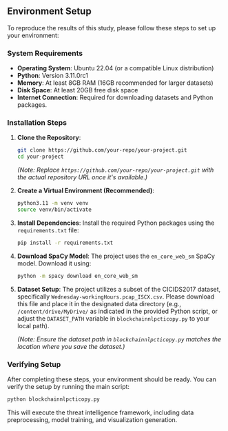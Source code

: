 ## Environment Setup

To reproduce the results of this study, please follow these steps to set up your environment:

### System Requirements

- **Operating System**: Ubuntu 22.04 (or a compatible Linux distribution)
- **Python**: Version 3.11.0rc1
- **Memory**: At least 8GB RAM (16GB recommended for larger datasets)
- **Disk Space**: At least 20GB free disk space
- **Internet Connection**: Required for downloading datasets and Python packages.

### Installation Steps

1.  **Clone the Repository**:
    ```bash
    git clone https://github.com/your-repo/your-project.git
    cd your-project
    ```
    *(Note: Replace `https://github.com/your-repo/your-project.git` with the actual repository URL once it's available.)*

2.  **Create a Virtual Environment (Recommended)**:
    ```bash
    python3.11 -m venv venv
    source venv/bin/activate
    ```

3.  **Install Dependencies**:
    Install the required Python packages using the `requirements.txt` file:
    ```bash
    pip install -r requirements.txt
    ```

4.  **Download SpaCy Model**:
    The project uses the `en_core_web_sm` SpaCy model. Download it using:
    ```bash
    python -m spacy download en_core_web_sm
    ```

5.  **Dataset Setup**:
    The project utilizes a subset of the CICIDS2017 dataset, specifically `Wednesday-workingHours.pcap_ISCX.csv`. Please download this file and place it in the designated data directory (e.g., `/content/drive/MyDrive/` as indicated in the provided Python script, or adjust the `DATASET_PATH` variable in `blockchainnlpcticopy.py` to your local path).

    *(Note: Ensure the dataset path in `blockchainnlpcticopy.py` matches the location where you save the dataset.)*

### Verifying Setup

After completing these steps, your environment should be ready. You can verify the setup by running the main script:

```bash
python blockchainnlpcticopy.py
```

This will execute the threat intelligence framework, including data preprocessing, model training, and visualization generation.

